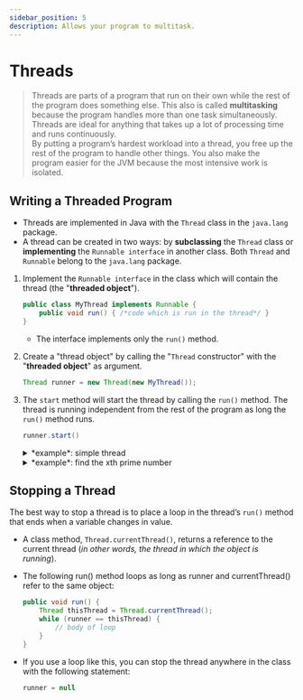 ```yaml
---
sidebar_position: 5
description: Allows your program to multitask. 
---
```


# Threads
> Threads are parts of a program that run on their own while the rest of the program does something else. This also is called **multitasking** because the program handles more than one task simultaneously.  
Threads are ideal for anything that takes up a lot of processing time and runs continuously.  
By putting a program’s hardest workload into a thread, you free up the rest of the program to handle other things. You also make the program easier for the JVM because the most intensive work is isolated.

## Writing a Threaded Program
- Threads are implemented in Java with the `Thread` class in the `java.lang` package.
- A thread can be created in two ways: by **subclassing** the `Thread` class or **implementing** the `Runnable interface` in another class. Both `Thread` and `Runnable` belong to the `java.lang` package.

1. Implement the `Runnable interface` in the class which will contain the thread (the "**threaded object**").
	```java
	public class MyThread implements Runnable {
	    public void run() { /*code which is run in the thread*/ }
	}
	```
	- The interface implements only the `run()` method.  

2. Create a "thread object" by calling the "`Thread` constructor" with the "**threaded object**" as argument.
	```java
	Thread runner = new Thread(new MyThread());
	```

3. The `start` method will start the thread by calling the `run()` method. The thread is running independent from the rest of the program as long the `run()` method runs.
	```java
	runner.start()
	```

	<details>
	<summary>*example*: simple thread</summary>

	```java showLineNumbers
	public class SimpleThread {
	    public static void main(String[] args) {
	        Thread runner = new Thread(new MyThread("first"));
	        runner.start();
	        Thread runner_2 = new Thread(new MyThread("second"));
	        runner_2.start();
	        System.out.println("Waiting for threads.");
	    }
	}

	class MyThread implements Runnable {
	    String name;

	    MyThread(String name) {this.name = name;}  //constructor

	    public void run() {                        //threaded code
	        int count = 0;
	        while (count < 10_000) {
	            if (count % 1000 == 0)
	                System.out.println(name + " count is: " + count);
	            count++;
	        }
	    }
	}
	```

	```bash
	Waiting for threads.
	second count is: 0
	second count is: 1000
	first count is: 0
	second count is: 2000
	first count is: 1000
	second count is: 3000
	first count is: 2000
	second count is: 4000
	second count is: 5000
	second count is: 6000
	first count is: 3000
	second count is: 7000
	first count is: 4000
	second count is: 8000
	first count is: 5000
	second count is: 9000
	first count is: 6000
	first count is: 7000
	first count is: 8000
	first count is: 9000

	Process finished with exit code 0
	```
	</details>

	<details>
		<summary>*example*: find the xth prime number</summary>

		The program takes as command line argument the x th prime number, e.g. 2 and 5 will print the second and fifth prime number.  

		The `PrimeFinder` class implements the `Runnable interface`, so it can be run as a thread.
		There are three public instance variables:

		- **`target`**:  
			is a `long` that indicates when the specified prime in the sequence has been found. If you’re looking for the 5,000th prime, target equals 5000.
		- **`prime`**:  
			is a `long` that holds the last prime number found by this class.
		- **`finished`**:  
			is a `Boolean` that indicates when the target has been reached.
		- **`runner`**:  
			Holds the Thread object this class runs in. This object equals `null` before the thread is started.

		- *line 7-13*:  
			The "`PrimeFinder` constructor method" sets the "`target` instance variable" and starts the thread if it hasn’t been started. When the thread’s `start()` method is called, it in turn calls the `run()` method of the threaded class.
		- *line 15-26*:  
			The `run()` method does most of the work of the thread. This method uses two new variables: `numPrimes`, the number of primes that have been found, and `candidate`, the number that might possibly be prime. The candidate variable begins at the first possible prime number, which is `2`.  
		- *line 18-24*:  
			The `while` loop continues until the right number of primes has been found. First, it checks whether the current `candidate` is prime by calling the `isPrime(long)` method, which returns `true` if the number is prime and `false` otherwise. If the `candidate` is prime, `numPrimes` increases by 1, and the `prime` instance variable is set to this prime number. The `candidate` variable is then incremented by 1, and the loop continues.
		- *line 25:*:  
			After the right number of primes has been found, the while loop ends, and the `finished` instance variable is set to `true`. This indicates that the `PrimeFinder` object has found the right prime number and is finished searching. The end of the `run()` method is reached and the thread no longer does any work.
		- *line 28-35*:  
			This method determines whether a number is prime by using the `%` operator, which returns the remainder of a division operation. If a number is evenly divisible by 2 or any higher number (leaving a remainder of 0), it is not a prime number.
		```java showLineNumbers
	    public class PrimeFinder implements Runnable {
	        public long target;
	        public long prime;
	        public boolean finished = false;
	        private Thread runner;
	
	        PrimeFinder(long inTarget) {
	            target = inTarget;
	            if (runner == null) {
	                runner = new Thread(this);
	                runner.start();
	            }
	        }
	
	        public void run() {
	            long numPrimes = 0;
	            long candidate = 2;
	            while (numPrimes < target) {
	                if (isPrimes(candidate)) {
	                    numPrimes++;
	                    prime = candidate;
	                }
	                candidate++;
	            }
	            finished = true;
	        }
	
	        boolean isPrimes(long checkNumber) {
	            double root = Math.sqrt(checkNumber);
	            for (int i = 2; i <= root; i++) {
	                if (checkNumber % i == 0)
	                    return false;
	            }
	            return true;
	        }
	    }
		```

		- *line 8-16*:  
			Converts command line arguments from `String` to `long` and starts for each a thread by instantiating a `PrimeFinder` object.
		- *line 9-13*:  
			Because arguments are `String` objects, and the "`PrimeFinder` constructor" requires `long` values, the `Long.parseLong(String)` class method is used to handle the conversion. All the number-parsing methods `throw NumberFormatException` exceptions, so they are enclosed in "try-catch blocks" to deal with arguments that are not numeric.
		- *line 18-28*:  
			The `while loop` checks to see whether any `PrimeFinder` thread has completed, which is indicated by its `finished` instance variable equaling `true`. When a thread has completed, the `displayResult()` method is called in line 25 to display the prime number that was found. The thread then is set to `null`, freeing the object’s resources (and preventing its result from being displayed more than once).
		- *line 29-33*:  
			The call to `Thread.sleep(1000)` causes the `while loop` to pause for one second during each pass through the loop. A slowdown in loops helps keep the JVM from executing statements at such a furious pace that it becomes bogged down.  
			**NOTE:** commented out because was not necessary.

		```java showLineNumbers
	    public class ThreadsTest {
	        public static void main(String[] args) {
	            ThreadsTest pt = new ThreadsTest(args);
	        }
	
	        public ThreadsTest(String[] args) {
	            PrimeFinder[] finder = new PrimeFinder[args.length];
	            for (int i = 0; i < args.length; i++) {
	                try {
	                    long count = Long.parseLong(args[i]);
	                    finder[i] = new PrimeFinder(count);
	                    System.out.println("Looking for prime " + count);
	                } catch (NumberFormatException nfe) {
	                    System.out.println("Error: " + nfe.getMessage());
	                }
	            }
	            boolean complete = false; 
	            while (!complete) {
	                complete = true;
	                for (int j = 0; j < finder.length; j++) {
	                    if (finder[j] == null) continue;
	                    if (!finder[j].finished) {
	                        complete = false;
	                    } else {
	                        displayResult(finder[j]);
	                        finder[j] = null;
	                    }
	                }
	            // try {
	            //     Thread.sleep(1000);
	            // } catch (InterruptedException ie) {
	            //     // do nothing
	            // }
	            }
	        }
	
	        private void displayResult(PrimeFinder finder) {
	            System.out.println("Prime " + finder.target + " is " + finder.prime);
	        }
	    }
		```
		*Calling the **ThreadsTest** program with the following command line arguments: `20000 100 4200 30`*
		```bash
			Looking for prime 20000
			Looking for prime 100
			Looking for prime 4200
			Looking for prime 30
			Prime 100 is 541
			Prime 4200 is 39971
			Prime 30 is 113
			Prime 20000 is 224737

			Process finished with exit code 0
		```
	</details>

## Stopping a Thread
The best way to stop a thread is to place a loop in the thread’s `run()` method that ends when a variable changes in value.

- A class method, `Thread.currentThread()`, returns a reference to the current thread (*in other words, the thread in which the object is running*).
- The following run() method loops as long as runner and currentThread() refer to the same object:

	```java
	public void run() {
	    Thread thisThread = Thread.currentThread();
	    while (runner == thisThread) {
	        // body of loop
	    }
	}
	```
- If you use a loop like this, you can stop the thread anywhere in the class with the following statement:

	```java
	runner = null
	```
